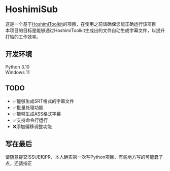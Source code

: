 # HoshimiSub

这是一个基于[HoshimiToolkit](https://github.com/MalitsPlus/HoshimiToolkit)的项目，在使用之前请确保您能正确运行该项目  
本项目的目标是能够通过HoshimiToolkit生成出的文件自动生成字幕文件，以提升打轴的工作效率。

## 开发环境

Python 3.10  
Windows 11

## TODO

- ✅能够生成SRT格式的字幕文件
- ✅批量处理功能
- ✅能够生成ASS格式字幕
- ✅支持命令行运行
- ❌添加偏移调整功能

## 写在最后

请随意提交ISSUE和PR，本人确实第一次写Python项目，有些地方写的可能蠢了点，还请指正
